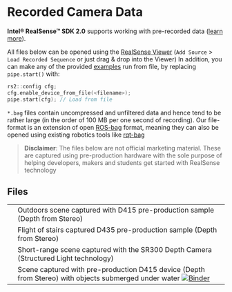 # Recorded Camera Data

**Intel® RealSense™ SDK 2.0** supports working with pre-recorded data \([learn more](https://github.com/IntelRealSense/librealsense/blob/master/src/media/readme.md)\).

All files below can be opened using the [RealSense Viewer](https://github.com/IntelRealSense/librealsense/releases/download/v2.8.0/Intel.RealSense.Viewer.exe) \(`Add Source` &gt; `Load Recorded Sequence` or just drag & drop into the Viewer\) In addition, you can make any of the provided [examples](https://github.com/IntelRealSense/librealsense/tree/master/examples) run from file, by replacing `pipe.start()` with:

```cpp
rs2::config cfg;
cfg.enable_device_from_file(<filename>);
pipe.start(cfg); // Load from file
```

`*.bag` files contain uncompressed and unfiltered data and hence tend to be rather large \(in the order of 100 MB per one second of recording\). Our file-format is an extension of open [ROS-bag](http://wiki.ros.org/rosbag) format, meaning they can also be opened using existing robotics tools like [rqt-bag](http://wiki.ros.org/rqt_bag)

> **Disclaimer**: The files below are not official marketing material. These are captured using pre-production hardware with the sole purpose of helping developers, makers and students get started with RealSense technology

## Files

|  |  |
| :--- | :--- |
|  | Outdoors scene captured with D415 pre-production sample \(Depth from Stereo\) |
|  | Flight of stairs captured D435 pre-production sample \(Depth from Stereo\) |
|  | Short-range scene captured with the SR300 Depth Camera \(Structured Light technology\) |
|  | Scene captured with pre-production D415 device \(Depth from Stereo\) with objects submerged under water [![Binder](https://mybinder.org/badge.svg)](https://mybinder.org/v2/gh/IntelRealSense/librealsense/jupyter?filepath=notebooks/depth_under_water.ipynb) |

